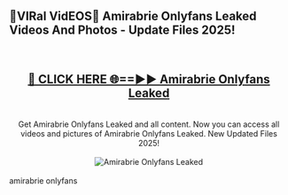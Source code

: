 <h2>🔴VIRal VidEOS🔴 Amirabrie Onlyfans Leaked Videos And Photos - Update Files 2025!</h2>
<br>
<div align="center">
<h2><a href="https://virallinks.top/Hdb6NB" rel="nofollow">🔴 CLICK HERE 🌐==►► Amirabrie Onlyfans Leaked</a></h2>
<br>
Get Amirabrie Onlyfans Leaked and all content. Now you can access all videos and pictures of Amirabrie Onlyfans Leaked. New Updated Files 2025!
<br>
<br>
<a href="https://virallinks.top/Hdb6NB" rel="nofollow" data-target="animated-image.originalLink"><img src="https://i.imgur.com/dJHk4Zq.gif)" alt="Amirabrie Onlyfans Leaked" style="max-width: 100%; display: inline-block;" data-target="animated-image.originalImage"></a>
</div>
<br>
amirabrie onlyfans